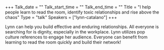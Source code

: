 +++
Talk_date = ""
Talk_start_time = ""
Talk_end_time = ""
Title = "I help people learn to read the room, identify toxic relationships and rise above the chaos"
Type = "talk"
Speakers = ["lynn-catalano"]
+++

Lynn can help you build effective and enduring relationships. All everyone is searching for is dignity, especially in the workplace. Lynn utilizes pop culture references to engage her audience. Everyone can benefit from learning to read the room quickly and build their network!